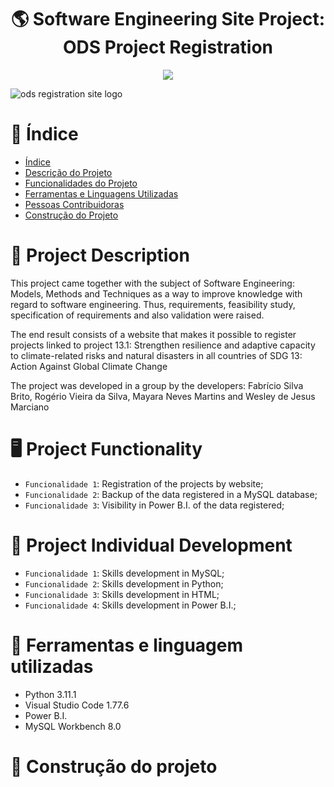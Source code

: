 <h1 align="center">🌎 Software Engineering Site Project: ODS Project Registration</h1>

<p align="center">
<img src="http://img.shields.io/static/v1?label=STATUS&message=EM%20DESENVOLVIMENTO&color=GREEN&style=for-the-badge"/>
</p>

![ods registration site logo](https://user-images.githubusercontent.com/91706209/234380747-8f36e10c-5f02-49e9-8dc2-5f904255cd21.png)

# :pushpin: Índice

* [Índice](https://github.com/mayaram4rtins/compilador-de-arquivos-excel#pushpin-índice)
* [Descrição do Projeto](https://github.com/mayaram4rtins/compilador-de-arquivos-excel#page_facing_up-descrição-do-projeto)
* [Funcionalidades do Projeto](https://github.com/mayaram4rtins/compilador-de-arquivos-excel#desktop_computer-funcionalidades-do-projeto)
* [Ferramentas e Linguagens Utilizadas](https://github.com/mayaram4rtins/compilador-de-arquivos-excel#snake-ferramentas-e-linguagem-utilizadas)
* [Pessoas Contribuidoras](#pessoas-contribuidoras)
* [Construção do Projeto](https://github.com/mayaram4rtins/compilador-de-arquivos-excel#hammer-construção-do-projeto)

# :page_facing_up: Project Description

This project came together with the subject of Software Engineering: Models, Methods and Techniques as a way to improve knowledge with regard to software engineering. Thus, requirements, feasibility study, specification of requirements and also validation were raised.

The end result consists of a website that makes it possible to register projects linked to project 13.1: Strengthen resilience and adaptive capacity to climate-related risks and natural disasters in all countries of SDG 13: Action Against Global Climate Change

The project was developed in a group by the developers: Fabrício Silva Brito, Rogério Vieira da Silva, Mayara Neves Martins and Wesley de Jesus Marciano

# :desktop_computer: Project Functionality

- `Funcionalidade 1`: Registration of the projects by website;
- `Funcionalidade 2`: Backup of the data registered in a MySQL database;
- `Funcionalidade 3`: Visibility in Power B.I. of the data registered;

# :wrench: Project Individual Development

- `Funcionalidade 1`: Skills development in MySQL;
- `Funcionalidade 2`: Skills development in Python;
- `Funcionalidade 3`: Skills development in HTML;
- `Funcionalidade 4`: Skills development in Power B.I.;

# :snake: Ferramentas e linguagem utilizadas

+ Python 3.11.1
+ Visual Studio Code 1.77.6
+ Power B.I. 
+ MySQL Workbench 8.0

# :hammer: Construção do projeto
